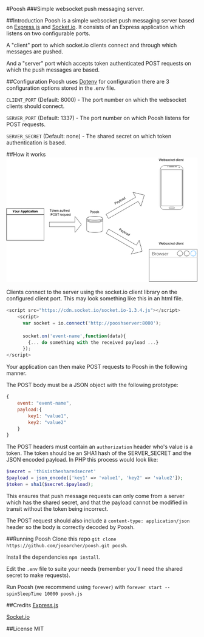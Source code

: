 #Poosh
###Simple websocket push messaging server.

##Introduction
Poosh is a simple websocket push messaging server based on [Express.js](http://expressjs.com/) and [Socket.io](http://socket.io). It consists of an Express application which listens on two configurable ports. 

A "client" port to which socket.io clients connect and through which messages are pushed. 

And a "server" port which accepts token authenticated POST requests on which the push messages are based.

##Configuration
Poosh uses [Dotenv](https://www.npmjs.com/package/dotenv) for configuration there are 3 configuration options stored in the .env file.

`CLIENT_PORT` (Default: 8000) - The port number on which the websocket clients should connect.

`SERVER_PORT` (Default: 1337) - The port number on which Poosh listens for POST requests.

`SERVER_SECRET` (Default: none) - The shared secret on which token authentication is based.

##How it works
![Poosh diagram](https://raw.githubusercontent.com/joearcher/poosh/gh-pages/images/poosh-diagram.png?raw=true)

Clients connect to the server using the socket.io client library on the configured client port. 
This may look something like this in an html file.

````javascript
<script src="https://cdn.socket.io/socket.io-1.3.4.js"></script>
	<script>
	  var socket = io.connect('http://pooshserver:8000');
	  
	  socket.on('event-name',function(data){
	  	{... do something with the received payload ...}
	  });
</script>
````

Your application can then make POST requests to Poosh in the following manner.

The POST body must be a JSON object with the following prototype:
````javascript
{
	event: "event-name",
	payload:{
		key1: "value1",
		key2: "value2"
	} 
}
````
The POST headers must contain an `authorization` header who's value is a token. The token should be an SHA1 hash of the SERVER_SECRET and the JSON encoded payload. In PHP this process would look like:

````PHP
$secret = 'thisisthesharedsecret'
$payload = json_encode(['key1' => 'value1', 'key2' => 'value2']);
$token = sha1($secret.$payload);
````

This ensures that push message requests can only come from a server which has the shared secret, and that the payload cannot be modified in transit without the token being incorrect.

The POST request should also include a `content-type: application/json` header so the body is correctly decoded by Poosh.

##Running Poosh
Clone this repo `git clone https://github.com/joearcher/poosh.git poosh`.

Install the dependencies `npm install`.

Edit the `.env` file to suite your needs (remember you'll need the shared secret to make requests).

Run Poosh (we recommend using `forever`) with `forever start --spinSleepTime 10000 poosh.js`

##Credits
[Express.js](http://expressjs.com)

[Socket.io](http://socket.io)

##License
MIT


